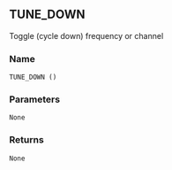 ## TUNE\_DOWN

Toggle (cycle down) frequency or channel


### Name

`TUNE_DOWN ()`


### Parameters

`None`


### Returns

`None`